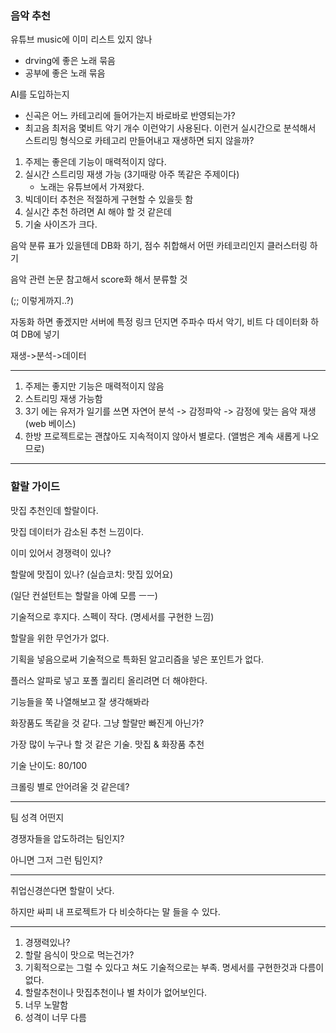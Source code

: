 ### 음악 추천

유튜브 music에 이미 리스트 있지 않나

- drving에 좋은 노래 묶음
- 공부에 좋은 노래 묶음

AI를 도입하는지

- 신곡은 어느 카테고리에 들어가는지 바로바로 반영되는가?
- 최고음 최저음 몇비트 악기 개수 이런악기 사용된다. 이런거 실시간으로 분석해서 스트리밍 형식으로 카테고리 만들어내고 재생하면 되지 않을까?
1. 주제는 좋은데 기능이 매력적이지 않다.
2. 실시간 스트리밍 재생 가능 (3기때랑 아주 똑같은 주제이다)
    - 노래는 유튜브에서 가져왔다.
3. 빅데이터 추천은 적절하게 구현할 수 있을듯 함
4. 실시간 추천 하려면 AI 해야 할 것 같은데
5. 기술 사이즈가 크다.

음악 분류 표가 있을텐데 DB화 하기, 점수 취합해서 어떤 카테코리인지 클러스터링 하기

음악 관련 논문 참고해서 score화 해서 분류할 것

(;; 이렇게까지..?)

자동화 하면 좋겠지만 서버에 특정 링크 던지면 주파수 따서 악기, 비트 다 데이터화 하여 DB에 넣기

재생->분석->데이터

---

1. 주제는 좋지만 기능은 매력적이지 않음
2. 스트리밍 재생 가능함
3. 3기 에는 유저가 일기를 쓰면 자연어 분석 -> 감정파악 -> 감정에 맞는 음악 재생 (web 베이스)
4. 한방 프로젝트로는 괜찮아도 지속적이지 않아서 별로다. (앨범은 계속 새롭게 나오므로)

---

### **할랄 가이드**

맛집 추천인데 할랄이다.

맛집 데이터가 감소된 추천 느낌이다.

이미 있어서 경쟁력이 있나?

할랄에 맛집이 있나? (실습코치: 맛집 있어요)

(일단 컨설턴트는 할랄을 아예 모름 ㅡㅡ)

기술적으로 후지다. 스펙이 작다. (명세서를 구현한 느낌)

할랄을 위한 무언가가 없다.

기획을 넣음으로써 기술적으로 특화된 알고리즘을 넣은 포인트가 없다.

플러스 알파로 넣고 포폴 퀄리티 올리려면 더 해야한다.

기능들을 쭉 나열해보고 잘 생각해봐라

화장품도 똑같을 것 같다. 그냥 할랄만 빠진게 아닌가?

가장 많이 누구나 할 것 같은 기술. 맛집 & 화장품 추천

기술 난이도: 80/100

크롤링 별로 안어려울 것 같은데?

---

팀 성격 어떤지

경쟁자들을 압도하려는 팀인지?

아니면 그저 그런 팀인지?

---

취업신경쓴다면 할랄이 낫다.

하지만 싸피 내 프로젝트가 다 비슷하다는 말 들을 수 있다.

---

1. 경쟁력있나?
2. 할랄 음식이 맛으로 먹는건가?
3. 기획적으로는 그럴 수 있다고 쳐도 기술적으로는 부족. 명세서를 구현한것과 다름이 없다.
4. 할랄추천이나 맛집추천이나 별 차이가 없어보인다.
5. 너무 노말함
6. 성격이 너무 다름